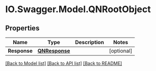 # IO.Swagger.Model.QNRootObject
## Properties

Name | Type | Description | Notes
------------ | ------------- | ------------- | -------------
**Response** | [**QNResponse**](QNResponse.md) |  | [optional] 

[[Back to Model list]](../README.md#documentation-for-models) [[Back to API list]](../README.md#documentation-for-api-endpoints) [[Back to README]](../README.md)

